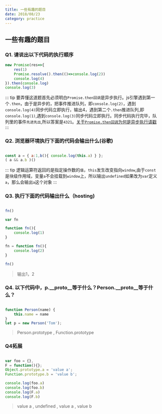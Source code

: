 ```yaml
---
title: 一些有趣的题目
date: 2018/08/23
category: practice
---
```


## 一些有趣的题目

### Q1. 请说出以下代码的执行顺序

```javascript
new Promise(res=>{
    res(1)
    Promise.resolve().then(()=>console.log(2))
    console.log(4)
}).then(console.log)
console.log(3)
```
::: tip
要弄懂这道题首先必须明白`Promise.then回调`是异步执行。js引擎遇到第一个`.then`，由于是异步的，把事件推进队列，即`console.log(2)`，遇到`console.log(4)`同步代码立即执行，输出4，遇到第二个`.then`推进队列,即`console.log(1)`,遇到`console.log(3)`同步代码立即执行。同步代码执行完毕，队列里的事件`先进先出`,所以答案是`4321`。[关于`Promise.then回调`为何是异步执行请戳](https://www.zhihu.com/question/57071244)
:::

### Q2. 浏览器环境执行下面的代码会输出什么(谷歌)

```javascript

const a = { a:1,b(){ console.log(this.a) } };
( a && a.b )()  

```

::: tip
逻辑运算符返回的是指定操作数的`值`，`this`发生改变指向`window`,由于`const`是块级作用域，变量`a`不会挂载到`window`上，所以输出`undefined`如果改为`var`定义`a`，那么会输出`a`这个对象
:::

### Q3. 执行下面的代码输出什么（hosting)

```javascript

fn()

var fn

function fn(){
    console.log(1)
}

fn = function fn(){
    console.log(2)
}

fn()

```

> 输出1，2

### Q4. 以下代码中，p.__proto__等于什么？Person.__proto__等于什么？

```javascript

function Person(name) {
    this.name = name
}
let p = new Person('Tom');

```

> Person.prototype , Function.prototype

### Q4拓展

```javascript

var foo = {},
F = function(){};
Object.prototype.a = 'value a';
Function.prototype.b = 'value b';

console.log(foo.a)   
console.log(foo.b)    
console.log(F.a)      
console.log(F.b)  

```

> value a , undefined , value a , value b
